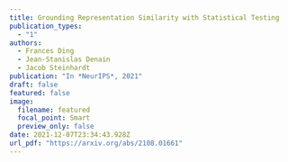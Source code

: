 ```yaml
---
title: Grounding Representation Similarity with Statistical Testing
publication_types:
  - "1"
authors:
  - Frances Ding
  - Jean-Stanislas Denain
  - Jacob Steinhardt
publication: "In *NeurIPS*, 2021"
draft: false
featured: false
image:
  filename: featured
  focal_point: Smart
  preview_only: false
date: 2021-12-07T23:34:43.928Z
url_pdf: "https://arxiv.org/abs/2108.01661"
---
```

